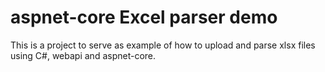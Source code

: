 # aspnet-core Excel parser demo

This is a project to serve as example of how to upload and parse xlsx files using C#, webapi and aspnet-core.
